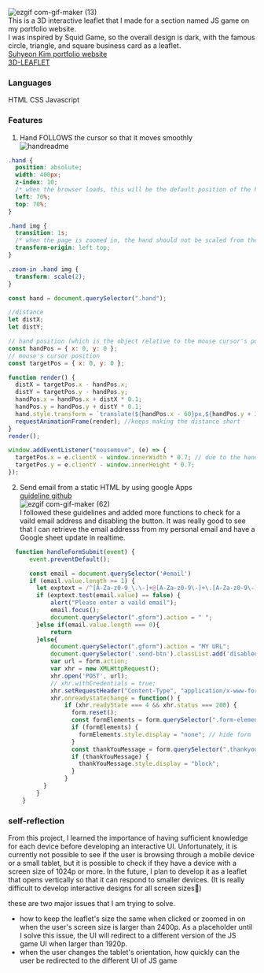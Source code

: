 ![ezgif com-gif-maker (13)](https://user-images.githubusercontent.com/94214512/212603931-f1515cbc-1deb-4d8a-a760-ad205ed7bf24.gif)<br>
This is a 3D interactive leaflet that I made for a section named JS game on my portfolio website.<br>
I was inspired by Squid Game, so the overall design is dark, with the famous circle, triangle, and square business card as a leaflet.<br>
[Suhyeon Kim portfolio website](https://suhyeonkim-portfolio.netlify.app/)<br>
[3D-LEAFLET](https://earnest-manatee-f5bd67.netlify.app/)

### Languages

HTML CSS Javascript

### Features

1. Hand FOLLOWS the cursor so that it moves smoothly<br>
   ![handreadme](https://user-images.githubusercontent.com/94214512/212618736-bbd5016c-db65-4df2-b3f1-a5c778190be9.png)

```css
.hand {
  position: absolute;
  width: 400px;
  z-index: 10;
  /* when the browser loads, this will be the default position of the hand element */
  left: 70%;
  top: 70%;
}

.hand img {
  transition: 1s;
  /* when the page is zoomed in, the hand should not be scaled from the center so its origin value should be changed to avoid blocking the cursor. */
  transform-origin: left top;
}

.zoom-in .hand img {
  transform: scale(2);
}
```

```js
const hand = document.querySelector(".hand");

//distance
let distX;
let distY;

// hand position (which is the object relative to the mouse cursor's position)
const handPos = { x: 0, y: 0 };
// mouse's cursor position
const targetPos = { x: 0, y: 0 };

function render() {
  distX = targetPos.x - handPos.x;
  distY = targetPos.y - handPos.y;
  handPos.x = handPos.x + distX * 0.1;
  handPos.y = handPos.y + distY * 0.1;
  hand.style.transform = `translate(${handPos.x - 60}px,${handPos.y + 30}px)`;
  requestAnimationFrame(render); //keeps making the distance short
}
render();

window.addEventListener("mousemove", (e) => {
  targetPos.x = e.clientX - window.innerWidth * 0.7; // due to the hand's default position
  targetPos.y = e.clientY - window.innerHeight * 0.7;
});
```

2. Send email from a static HTML by using google Apps <br>[guideline github](https://github.com/dwyl/learn-to-send-email-via-google-script-html-no-server#how)<br>
   ![ezgif com-gif-maker (62)](https://user-images.githubusercontent.com/94214512/212614402-f3b97e8b-f283-4ef0-be2b-3f6c0f5a41aa.gif)<br>
   I followed these guidelines and added more functions to check for a vaild email address and disabling the button. It was really good to see that I can retrieve the email addresss from my personal email and have a Google sheet update in realtime.

```js
  function handleFormSubmit(event) {
      event.preventDefault();

      const email = document.querySelector('#email')
      if (email.value.length >= 1) {
        let exptext = /^[A-Za-z0-9_\.\-]+@[A-Za-z0-9\-]+\.[A-Za-z0-9\-]+/;
        if (exptext.test(email.value) == false) {
            alert("Please enter a vaild email");
            email.focus();
            document.querySelector(".gform").action = " ";
        }else if(email.value.length === 0){
            return
        }else{
            document.querySelector(".gform").action = "MY URL";
            document.querySelector('.send-btn').classList.add('disabled')
            var url = form.action;
            var xhr = new XMLHttpRequest();
            xhr.open('POST', url);
            // xhr.withCredentials = true;
            xhr.setRequestHeader("Content-Type", "application/x-www-form-urlencoded");
            xhr.onreadystatechange = function() {
                if (xhr.readyState === 4 && xhr.status === 200) {
                  form.reset();
                  const formElements = form.querySelector(".form-elements")
                  if (formElements) {
                    formElements.style.display = "none"; // hide form
                  }
                  const thankYouMessage = form.querySelector(".thankyou_message");
                  if (thankYouMessage) {
                    thankYouMessage.style.display = "block";
                  }
                }
          }
        }
    }
```

### self-reflection

From this project, I learned the importance of having sufficient knowledge for each device before developing an interactive UI. Unfortunately, it is currently not possible to see if the user is browsing through a mobile device or a small tablet, but it is possible to check if they have a device with a screen size of 1024p or more. In the future, I plan to develop it as a leaflet that opens vertically so that it can respond to smaller devices. (It is really difficult to develop interactive designs for all screen sizes🥺)

these are two major issues that I am trying to solve.

- how to keep the leaflet's size the same when clicked or zoomed in on when the user's screen size is larger than 2400p. As a placeholder until I solve this issue, the UI will redirect to a different version of the JS game UI when larger than 1920p.
- when the user changes the tablet's orientation, how quickly can the user be redirected to the different UI of JS game
